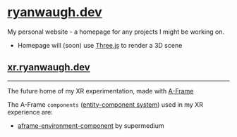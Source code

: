 # [ryanwaugh.dev](https://ryanwaugh.dev)

My personal website - a homepage for any projects I might be working on. 

- Homepage will (soon) use [Three.js](https://threejs.org/) to render a 3D scene

## [xr.ryanwaugh.dev](https://xr.ryanwaugh.dev)

***

The future home of my XR experimentation, made with [A-Frame](https://github.com/aframevr/aframe/)

The A-Frame `components` ([entity-component system](https://aframe.io/docs/1.4.0/introduction/entity-component-system.html)) used in my XR experience are:

- [aframe-environment-component](https://github.com/supermedium/aframe-environment-component) by supermedium
